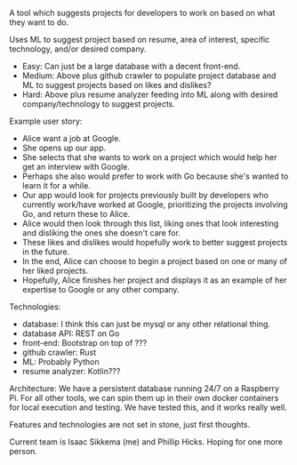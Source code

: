 A tool which suggests projects for developers to work on based on what they want to do.

Uses ML to suggest project based on resume, area of interest, specific technology, and/or desired company.
  - Easy: Can just be a large database with a decent front-end.
  - Medium: Above plus github crawler to populate project database and ML to suggest projects based on likes and dislikes?
  - Hard: Above plus resume analyzer feeding into ML along with desired company/technology to suggest projects.

Example user story:
 - Alice want a job at Google.
 - She opens up our app.
 - She selects that she wants to work on a project which would help her get an interview with Google.
 - Perhaps she also would prefer to work with Go because she's wanted to learn it for a while.
 - Our app would look for projects previously built by developers who currently work/have worked at Google, prioritizing the projects involving Go, and return these to Alice.
 - Alice would then look through this list, liking ones that look interesting and disliking the ones she doesn't care for.
 - These likes and dislikes would hopefully work to better suggest projects in the future.
 - In the end, Alice can choose to begin a project based on one or many of her liked projects.
 - Hopefully, Alice finishes her project and displays it as an example of her expertise to Google or any other company.

Technologies:
  - database: I think this can just be mysql or any other relational thing.
  - database API: REST on Go
  - front-end: Bootstrap on top of ???
  - github crawler: Rust
  - ML: Probably Python
  - resume analyzer: Kotlin???

Architecture: We have a persistent database running 24/7 on a Raspberry Pi. For all other tools, we can spin them up in their own docker containers for local execution and testing. We have tested this, and it works really well.

Features and technologies are not set in stone, just first thoughts.

Current team is Isaac Sikkema (me) and Phillip Hicks. Hoping for one more person.
